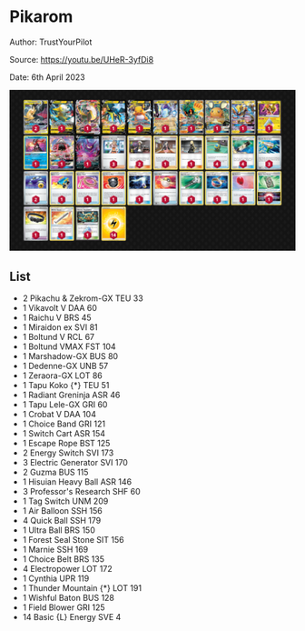 # Pikarom

Author: TrustYourPilot

Source: <https://youtu.be/UHeR-3yfDi8>

Date: 6th April 2023

![decklist](../../images/SVI/Pikarom/2-%20Pikarom.png)

## List

* 2 Pikachu & Zekrom-GX TEU 33
* 1 Vikavolt V DAA 60
* 1 Raichu V BRS 45
* 1 Miraidon ex SVI 81
* 1 Boltund V RCL 67
* 1 Boltund VMAX FST 104
* 1 Marshadow-GX BUS 80
* 1 Dedenne-GX UNB 57
* 1 Zeraora-GX LOT 86
* 1 Tapu Koko {*} TEU 51
* 1 Radiant Greninja ASR 46
* 1 Tapu Lele-GX GRI 60
* 1 Crobat V DAA 104
* 1 Choice Band GRI 121
* 1 Switch Cart ASR 154
* 1 Escape Rope BST 125
* 2 Energy Switch SVI 173
* 3 Electric Generator SVI 170
* 2 Guzma BUS 115
* 1 Hisuian Heavy Ball ASR 146
* 3 Professor's Research SHF 60
* 1 Tag Switch UNM 209
* 1 Air Balloon SSH 156
* 4 Quick Ball SSH 179
* 1 Ultra Ball BRS 150
* 1 Forest Seal Stone SIT 156
* 1 Marnie SSH 169
* 1 Choice Belt BRS 135
* 4 Electropower LOT 172
* 1 Cynthia UPR 119
* 1 Thunder Mountain {*} LOT 191
* 1 Wishful Baton BUS 128
* 1 Field Blower GRI 125
* 14 Basic {L} Energy SVE 4
